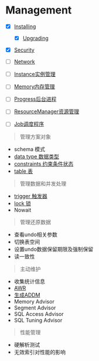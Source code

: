 # Management

- [x] [Installing](installing/Installing.md)
  - [x] [Upgrading](installing/Upgrading.md)
- [x] [Security](security/Security.md)
- [ ] [Network](network/Network.md)


- [ ] [Instance实例管理](Instance/Instance.md)
- [ ] [Memory内存管理](../architecture/memory/Memory.md)
- [ ] [Progress后台进程](../architecture/process/Process_Background.md)
- [ ] [ResourceManager资源管理](Resource/ResourceManager.md)
- [ ] [Job调度程序](Job/Job.md)

> 管理方案对象

- schema 模式
- [data type 数据类型](../dev/data_structures/Data_Types.md)
- [constraints 约束条件状态](../dev/transaction/Constraints.md)
- [table 表](../dev/data_structures/Tables.md)

> 管理数据和并发处理

- [trigger 触发器](../dev/plsql/Trigger.md)
- [lock 锁](../dev/sql_statements/dml_lock.md)
- Nowait

> 管理还原数据

- 查看undo相关参数
- 切换表空间
- 设置undo数据保留期限及强制保留
- 读一致性

> 主动维护

- 收集统计信息
- [AWR](../Optimize/AWR/AWR.md)
- [⽣成ADDM](../Optimize/ADDM/ADDM.md)
- Memory Advisor
- Segment Advisor
- SQL Access Advisor
- SQL Tuning Advisor

> 性能管理

- 硬解析测试
- ⽆效索引对性能的影响


